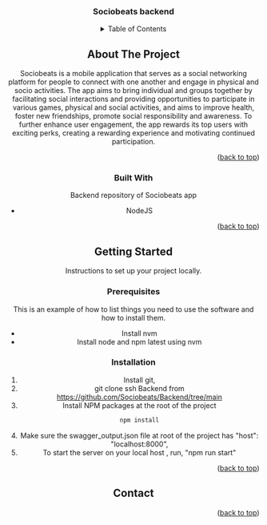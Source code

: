 
<a name="readme-top"></a>

<!-- PROJECT LOGO -->
<br />
<div align="center">
  <!-- <a href="https://url">
    <img src="images/logo.png" alt="Logo" width="80" height="80">
  </a> -->

  <h3 align="center">Sociobeats backend</h3>

<!-- TABLE OF CONTENTS -->
<details>
  <summary>Table of Contents</summary>
  <ol>
    <li>
      <a href="#about-the-project">About The Project</a>
      <ul>
        <li><a href="#built-with">Built With</a></li>
      </ul>
    </li>
    <li>
      <a href="#getting-started">Getting Started</a>
      <ul>
        <li><a href="#prerequisites">Prerequisites</a></li>
        <li><a href="#installation">Installation</a></li>
      </ul>
    </li>
    <li><a href="#contact">Contact</a></li>
  </ol>
</details>



<!-- ABOUT THE PROJECT -->
## About The Project

<!-- [![Product Name Screen Shot][product-screenshot]](https://example.com) -->

Sociobeats is a mobile application that serves as a social networking platform for people to connect with one another and engage in physical and socio activities. The app aims to bring individual and groups together by facilitating social interactions and providing opportunities to participate in various games, physical and social activities, and aims to improve health, foster new friendships, promote social responsibility and awareness.  To further enhance user engagement, the app rewards its top users with exciting perks, creating a rewarding experience and motivating continued participation.

<p align="right">(<a href="#readme-top">back to top</a>)</p>



### Built With

Backend repository of Sociobeats app

* NodeJS


<p align="right">(<a href="#readme-top">back to top</a>)</p>



<!-- GETTING STARTED -->
## Getting Started

Instructions to set up your project locally.


### Prerequisites

This is an example of how to list things you need to use the software and how to install them.
* Install nvm
* Install node and npm latest using nvm
 

### Installation


1. Install git, 
2. git clone ssh Backend from https://github.com/Sociobeats/Backend/tree/main 
3. Install NPM packages at the root of the project
   ```sh
   npm install
   ```
4. Make sure the swagger_output.json file at root of the project has "host": "localhost:8000",
5. To start the server on your local host , run, "npm run start" 

<p align="right">(<a href="#readme-top">back to top</a>)</p>





<!-- CONTACT -->
## Contact


<p align="right">(<a href="#readme-top">back to top</a>)</p>

